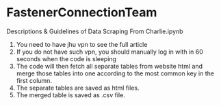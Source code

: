 # FastenerConnectionTeam
Descriptions & Guidelines of Data Scraping From Charlie.ipynb
1. You need to have jhu vpn to see the full article
2. If you do not have such vpn, you should manually log in with in 60 seconds when the code is sleeping
3. The code will then fetch all separate tables from website html and merge those tables into one according to the most common key in the first column.
4. The separate tables are saved as html files. 
5. The merged table is saved as .csv file.
